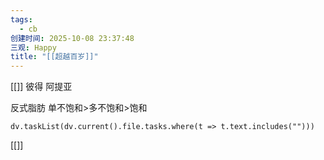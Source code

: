 ```yaml
---
tags:
  - cb
创建时间: 2025-10-08 23:37:48
三观: Happy
title: "[[超越百岁]]"
---
```

[[]]
彼得 阿提亚





反式脂肪
单不饱和>多不饱和>饱和



```dataviewjs
dv.taskList(dv.current().file.tasks.where(t => t.text.includes("")))
```

[[]]
